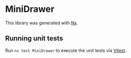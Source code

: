 # MiniDrawer

This library was generated with [Nx](https://nx.dev).

## Running unit tests

Run `nx test MiniDrawer` to execute the unit tests via [Vitest](https://vitest.dev/).
